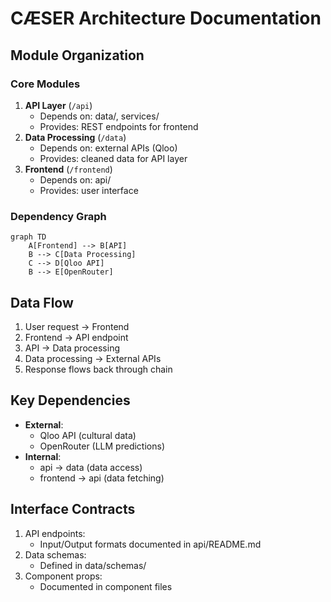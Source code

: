 # CÆSER Architecture Documentation

## Module Organization

### Core Modules
1. **API Layer** (`/api`)
   - Depends on: data/, services/
   - Provides: REST endpoints for frontend
2. **Data Processing** (`/data`)
   - Depends on: external APIs (Qloo)
   - Provides: cleaned data for API layer
3. **Frontend** (`/frontend`)
   - Depends on: api/
   - Provides: user interface

### Dependency Graph
```mermaid
graph TD
    A[Frontend] --> B[API]
    B --> C[Data Processing]
    C --> D[Qloo API]
    B --> E[OpenRouter]
```

## Data Flow
1. User request → Frontend
2. Frontend → API endpoint
3. API → Data processing
4. Data processing → External APIs
5. Response flows back through chain

## Key Dependencies
- **External**:
  - Qloo API (cultural data)
  - OpenRouter (LLM predictions)
- **Internal**:
  - api → data (data access)
  - frontend → api (data fetching)

## Interface Contracts
1. API endpoints:
   - Input/Output formats documented in api/README.md
2. Data schemas:
   - Defined in data/schemas/
3. Component props:
   - Documented in component files